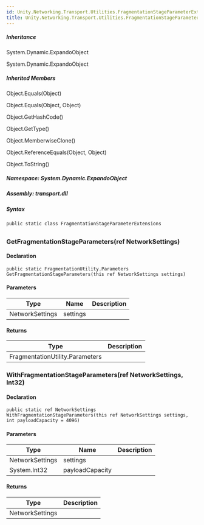 ```yaml
---  
id: Unity.Networking.Transport.Utilities.FragmentationStageParameterExtensions  
title: Unity.Networking.Transport.Utilities.FragmentationStageParameterExtensions  
---
```


<div class="markdown level0 summary">

</div>

<div class="markdown level0 conceptual">

</div>

<div class="inheritance">

##### Inheritance

<div class="level0">

System.Dynamic.ExpandoObject

</div>

<div class="level1">

System.Dynamic.ExpandoObject

</div>

</div>

<div class="inheritedMembers">

##### Inherited Members

<div>

Object.Equals(Object)

</div>

<div>

Object.Equals(Object, Object)

</div>

<div>

Object.GetHashCode()

</div>

<div>

Object.GetType()

</div>

<div>

Object.MemberwiseClone()

</div>

<div>

Object.ReferenceEquals(Object, Object)

</div>

<div>

Object.ToString()

</div>

</div>

##### **Namespace**: System.Dynamic.ExpandoObject

##### **Assembly**: transport.dll

##### Syntax

``` lang-csharp
public static class FragmentationStageParameterExtensions
```

## 

### GetFragmentationStageParameters(ref NetworkSettings)

<div class="markdown level1 summary">

</div>

<div class="markdown level1 conceptual">

</div>

#### Declaration

``` lang-csharp
public static FragmentationUtility.Parameters GetFragmentationStageParameters(this ref NetworkSettings settings)
```

#### Parameters

| Type            | Name     | Description |
|-----------------|----------|-------------|
| NetworkSettings | settings |             |

#### Returns

| Type                            | Description |
|---------------------------------|-------------|
| FragmentationUtility.Parameters |             |

### WithFragmentationStageParameters(ref NetworkSettings, Int32)

<div class="markdown level1 summary">

</div>

<div class="markdown level1 conceptual">

</div>

#### Declaration

``` lang-csharp
public static ref NetworkSettings WithFragmentationStageParameters(this ref NetworkSettings settings, int payloadCapacity = 4096)
```

#### Parameters

| Type            | Name            | Description |
|-----------------|-----------------|-------------|
| NetworkSettings | settings        |             |
| System.Int32    | payloadCapacity |             |

#### Returns

| Type            | Description |
|-----------------|-------------|
| NetworkSettings |             |
